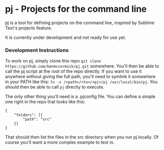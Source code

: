 # pj - Projects for the command line

pj is a tool for defining projects on the command line, inspired by Sublime Text's projects feature.  

It is currently under development and not ready for use yet.  



### Development Instructions

To work on pj, simply clone this repo `git clone https://github.com/benmccormick/pj.git` somewhere.  You'll then be able to call the pj script at the root of the repo directly.  If you want to use it anywhere without giving the full path, you'll need to symlink it somewhere in your PATH like this: `ln -s /<path>/<to>/<pj>/pj /usr/local/bin/pj`. You should then be able to call `pj` directly to execute. 

The only other thing you'll need is a .pjconfig file.  You can define a simple one right in the repo that looks like this:

```
{
    "folders": [{
        "path": "src"
    }]
}
```

That should then list the files in the src directory when you run pj locally.  Of course you'll want a more complex example to test in.
